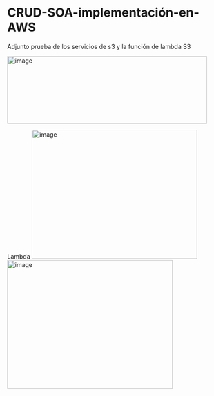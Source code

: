 # CRUD-SOA-implementación-en-AWS
Adjunto prueba de los servicios de s3 y la función de lambda
S3

<img width="463" height="157" alt="image" src="https://github.com/user-attachments/assets/fe3cf1b9-6017-4460-b5d3-8de8d17745c8" />

Lambda
<img width="383" height="299" alt="image" src="https://github.com/user-attachments/assets/3da9ae3b-7418-4bf6-ad22-5a47cdc1e460" />
<img width="383" height="299" alt="image" src="https://github.com/user-attachments/assets/c7645de7-4274-44e9-88a0-e73c22b1a4c7" />

